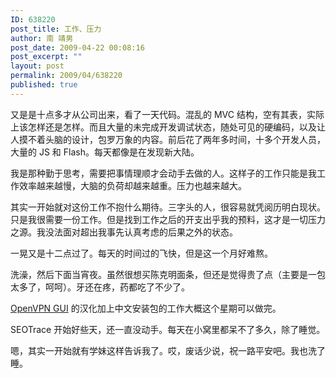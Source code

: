 ```yaml
---
ID: 638220
post_title: 工作、压力
author: 南 靖男
post_date: 2009-04-22 00:08:16
post_excerpt: ""
layout: post
permalink: 2009/04/638220
published: true
---
```

<p>又是是十点多才从公司出来，看了一天代码。混乱的 MVC 结构，空有其表，实际上该怎样还是怎样。而且大量的未完成开发调试状态，随处可见的硬编码，以及让人摸不着头脑的设计，包罗万象的内容。前后花了两年多时间，十多个开发人员，大量的 JS 和 Flash。每天都像是在发现新大陆。</p>  <p>我是那种勤于思考，需要把事情理顺才会动手去做的人。这样子的工作只能是我工作效率越来越慢，大脑的负荷却越来越重。压力也越来越大。</p>  <p>其实一开始就对这份工作不抱什么期待。三字头的人，很容易就凭阅历明白现状。只是我很需要一份工作。但是找到工作之后的开支出乎我的预料，这才是一切压力之源。我没法面对超出我事先认真考虑的后果之外的状态。</p>  <p>一晃又是十二点过了。每天的时间过的飞快，但是这一个月好难熬。</p>  <p>洗澡，然后下面当宵夜。虽然很想买陈克明面条，但还是觉得贵了点（主要是一包太多了，呵呵）。牙还在疼，药都吃了不少了。</p>  <p><a title="OpenVPN GUI for Windows" href="http://www.openvpn.se/">OpenVPN GUI</a> 的汉化加上中文安装包的工作大概这个星期可以做完。</p>  <p>SEOTrace 开始好些天，还一直没动手。每天在小窝里都呆不了多久，除了睡觉。</p>  <p>嗯，其实一开始就有学妹这样告诉我了。哎，废话少说，祝一路平安吧。我也洗了睡。</p>